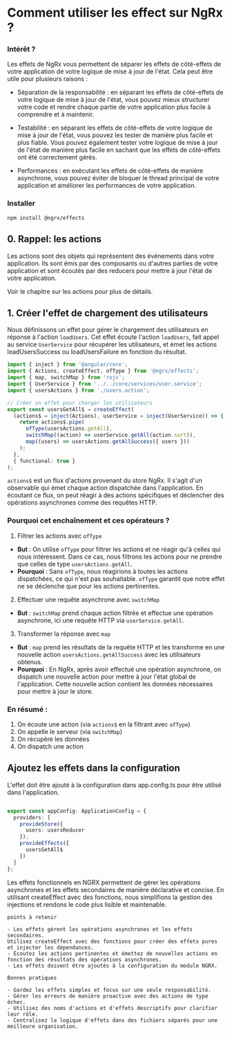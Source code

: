 # Comment utiliser les effect sur NgRx ?

### Intérêt ?

Les effets de NgRx vous permettent de séparer les effets de côté-effets de votre application de votre logique de mise à jour de l'état. Cela peut être utile pour plusieurs raisons :

- Séparation de la responsabilité : en séparant les effets de côté-effets de votre logique de mise à jour de l'état, vous pouvez mieux structurer votre code et rendre chaque partie de votre application plus facile à comprendre et à maintenir.

- Testabilité : en séparant les effets de côté-effets de votre logique de mise à jour de l'état, vous pouvez les tester de manière plus facile et plus fiable. Vous pouvez également tester votre logique de mise à jour de l'état de manière plus facile en sachant que les effets de côté-effets ont été correctement gérés.

- Performances : en exécutant les effets de côté-effets de manière asynchrone, vous pouvez éviter de bloquer le thread principal de votre application et améliorer les performances de votre application.

### Installer

```
npm install @ngrx/effects
```

## 0. Rappel: les actions

Les actions sont des objets qui représentent des événements dans votre application. Ils sont émis par des composants ou d'autres parties de votre application et sont écoutés par des reducers pour mettre à jour l'état de votre application.

Voir le chapitre sur les actions pour plus de détails.

## 1. Créer l'effet de chargement des utilisateurs
Nous définissons un effet pour gérer le chargement des utilisateurs en réponse à l'action `loadUsers`. Cet effet écoute l'action `loadUsers`, fait appel au service `UserService` pour récupérer les utilisateurs, et émet les actions loadUsersSuccess ou loadUsersFailure en fonction du résultat.

```typescript
import { inject } from '@angular/core';
import { Actions, createEffect, ofType } from '@ngrx/effects';
import { map, switchMap } from 'rxjs';
import { UserService } from '../../core/services/user.service';
import { usersActions } from './users.action';

// Créer un effet pour charger les utilisateurs
export const usersGetAll$ = createEffect(
  (actions$ = inject(Actions), userService = inject(UserService)) => {
    return actions$.pipe(
      ofType(usersActions.getAll),
      switchMap((action) => userService.getAll(action.sort)),
      map((users) => usersActions.getAllSuccess({ users }))
    );
  },
  { functional: true }
);
```

`actions$` est un flux d'actions provenant du store NgRx. Il s'agit d'un observable qui émet chaque action dispatchée dans l'application. En écoutant ce flux, on peut réagir à des actions spécifiques et déclencher des opérations asynchrones comme des requêtes HTTP.

### Pourquoi cet enchaînement et ces opérateurs ?

1. Filtrer les actions avec `ofType`

- **But** : On utilise `ofType` pour filtrer les actions et ne réagir qu'à celles qui nous intéressent. Dans ce cas, nous filtrons les actions pour ne prendre que celles de type `usersActions.getAll`.
- **Pourquoi** : Sans `ofType`, nous réagirions à toutes les actions dispatchées, ce qui n'est pas souhaitable. `ofType` garantit que notre effet ne se déclenche que pour les actions pertinentes.

2. Effectuer une requête asynchrone avec `switchMap`

- **But** : `switchMap` prend chaque action filtrée et effectue une opération asynchrone, ici une requête HTTP via `userService.getAll`.

3. Transformer la réponse avec `map`

- **But** : `map` prend les résultats de la requête HTTP et les transforme en une nouvelle action `usersActions.getAllSuccess` avec les utilisateurs obtenus.
- **Pourquoi** : En NgRx, après avoir effectué une opération asynchrone, on dispatch une nouvelle action pour mettre à jour l'état global de l'application. Cette nouvelle action contient les données nécessaires pour mettre à jour le store.

### En résumé :

1. On écoute une action (via `actions$` en la filtrant avec `ofType`) 
2. On appelle le serveur (via `switchMap`)
3. On récupère les données 
4. On dispatch une action

## Ajoutez les effets dans la configuration
L'effet doit être ajouté à la configuration dans app.config.ts pour être utilisé dans l'application.

```typescript

export const appConfig: ApplicationConfig = {
  providers: [
    provideStore({
      users: usersReducer
    }),
    provideEffects({
      usersGetAll$
    })
  ]
};
```

Les effets fonctionnels en NGRX permettent de gérer les opérations asynchrones et les effets secondaires de manière déclarative et concise. En utilisant createEffect avec des fonctions, nous simplifions la gestion des injections et rendons le code plus lisible et maintenable.

<div class="alert is-important">

    points à retenir

    - Les effets gèrent les opérations asynchrones et les effets secondaires.
    Utilisez createEffect avec des fonctions pour créer des effets pures et injecter les dépendances.
    - Écoutez les actions pertinentes et émettez de nouvelles actions en fonction des résultats des opérations asynchrones.
    - Les effets doivent être ajoutés à la configuration du module NGRX.
</div>

<div class="alert is-important">

    Bonnes pratiques

    - Gardez les effets simples et focus sur une seule responsabilité.
    - Gérer les erreurs de manière proactive avec des actions de type échec.
    - Utilisez des noms d'actions et d'effets descriptifs pour clarifier leur rôle.
    - Centralisez la logique d'effets dans des fichiers séparés pour une meilleure organisation.
</div>